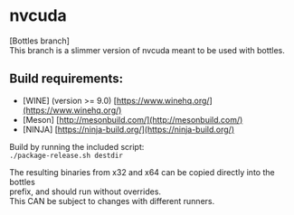 # nvcuda
[Bottles branch]  
This branch is a slimmer version of nvcuda meant to be used with bottles.  

## Build requirements:  
- [WINE] (version >= 9.0) [https://www.winehq.org/](https://www.winehq.org/)  
- [Meson] [http://mesonbuild.com/](http://mesonbuild.com/)  
- [NINJA] [https://ninja-build.org/](https://ninja-build.org/)  


Build by running the included script:  
`./package-release.sh destdir`  

The resulting binaries from x32 and x64 can be copied directly into the bottles  
prefix, and should run without overrides.  
This CAN be subject to changes with different runners.  

